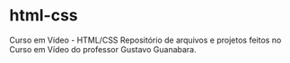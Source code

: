 # html-css

Curso em Vídeo - HTML/CSS
Repositório de arquivos e projetos feitos no Curso em Vídeo do professor Gustavo Guanabara.